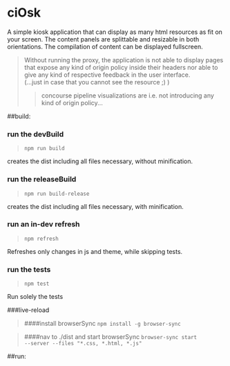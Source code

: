 # ciOsk 
A simple kiosk application that can display as many
html resources as fit on your screen. 
The content panels are splittable and resizable in both orientations.
The compilation of content can be displayed fullscreen.

>Without running the proxy, the application is not able to display pages that expose any kind of origin policy inside their headers nor able to give any kind of respective feedback in the user interface.<br>
(...just in case that you cannot see the resource ;) )
>> concourse pipeline visualizations are i.e. not introducing any kind of origin policy...  

	
##build:

### run the devBuild
><code>npm run build</code>
<p>creates the dist including all files necessary, without minification.</p>


### run the releaseBuild
><code>npm run build-release</code>
<p>creates the dist including all files necessary, with minification.</p>

### run an in-dev refresh
><code>npm refresh</code>
<p>Refreshes only changes in js and theme, while skipping tests.</p>

### run the tests
><code>npm test</code>
<p>Run solely the tests</p>

###live-reload
>####install browserSync
<code>npm install -g browser-sync </code>

>####nav to ./dist and start browserSync
<code>browser-sync start --server --files "*.css, *.html, *.js"  </code>

##run:

